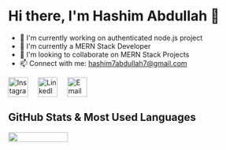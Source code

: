 # Hi there, I'm Hashim Abdullah 👋

- 🔭 I'm currently working on authenticated node.js project
- 🌱 I'm currently a MERN Stack Developer
- 👯 I'm looking to collaborate on MERN Stack Projects
- 📫 Connect with me: hashim7abdullah7@gmail.com

<div style="display: flex; gap: 20px;">
  <a href="https://instagram.com/ha5hiim" target="_blank">
    <img src="https://img.icons8.com/fluency/48/000000/instagram-new.png" alt="Instagram" width="40" height="40"/>
  </a>
  <a href="https://linkedin.com/in/hashim-abdullah-1a0b3a30b" target="_blank">
    <img src="https://img.icons8.com/fluency/48/000000/linkedin.png" alt="LinkedIn" width="40" height="40"/>
  </a>
  <a href="mailto:hashim7abdullah7@gmail.com">
    <img src="https://img.icons8.com/color/48/000000/gmail-new.png" alt="Email" width="40" height="40"/>
  </a>
</div>

## GitHub Stats & Most Used Languages

<div style="display: flex; justify-content: space-between; gap: 10px;">
  <img src="https://github-readme-stats.vercel.app/api/top-langs/?username=Hashim7Abdullah&layout=compact&theme=dark" width="49%" />
</div>



